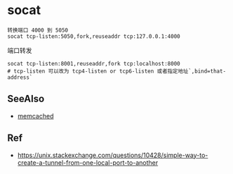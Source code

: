 # socat

```
转换端口 4000 到 5050
socat tcp-listen:5050,fork,reuseaddr tcp:127.0.0.1:4000
```

端口转发
```
socat tcp-listen:8001,reuseaddr,fork tcp:localhost:8000
# tcp-listen 可以改为 tcp4-listen or tcp6-listen 或者指定地址`,bind=that-address`
```


## SeeAlso
- [memcached](./memcached.md)

## Ref
- https://unix.stackexchange.com/questions/10428/simple-way-to-create-a-tunnel-from-one-local-port-to-another 
